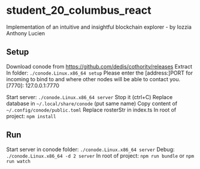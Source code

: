 # student_20_columbus_react
Implementation of an intuitive and insightful blockchain explorer - by Iozzia Anthony Lucien

## Setup
Download conode from https://github.com/dedis/cothority/releases
Extract
In folder: `./conode.Linux.x86_64 setup`
Please enter the [address:]PORT for incoming to bind to and where other nodes will be able to contact you. [7770]: 127.0.0.1:7770

Start server: `./conode.Linux.x86_64 server`
Stop it (ctrl+C)
Replace database in `~/.local/share/conode` (put same name)
Copy content of `~/.config/conode/public.toml`
Replace rosterStr in index.ts
In root of project: `npm install`

## Run
Start server in conode folder: `./conode.Linux.x86_64 server`
Debug: `./conode.Linux.x86_64 -d 2 server`
In root of project: `npm run bundle` or `npm run watch`
